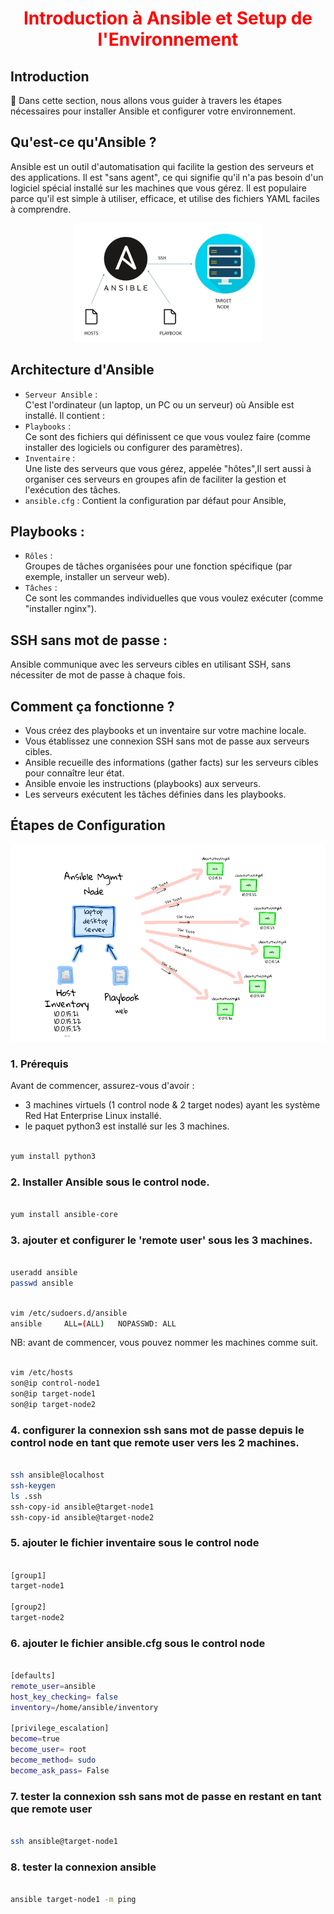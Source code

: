 <h1 align="center" style="color: red;">Introduction à Ansible et Setup de l'Environnement</h1>

## Introduction
👋 Dans cette section, nous allons vous guider à travers les étapes nécessaires pour installer Ansible et configurer votre environnement.

## Qu'est-ce qu'Ansible ?
Ansible est un outil d'automatisation qui facilite la gestion des serveurs et des applications. Il est "sans agent", ce qui signifie qu'il n'a pas besoin d'un logiciel spécial installé sur les machines que vous gérez. Il est populaire parce qu'il est simple à utiliser, efficace, et utilise des fichiers YAML faciles à comprendre.
<p align="center">
  <img src="images/Capture.jpg" alt="cap" style="width: 300px;"/>
</p>  

## Architecture d'Ansible
- `Serveur Ansible` :  
C'est l'ordinateur (un laptop, un PC ou un serveur) où Ansible est installé. Il contient :
- `Playbooks` :  
Ce sont des fichiers qui définissent ce que vous voulez faire (comme installer des logiciels ou configurer des paramètres).
- `Inventaire` :  
Une liste des serveurs que vous gérez, appelée "hôtes",Il sert aussi à organiser ces serveurs en groupes afin de faciliter la gestion et l'exécution des tâches.
-  `ansible.cfg` : Contient la configuration par défaut pour Ansible, 

## Playbooks :

- `Rôles` :  
Groupes de tâches organisées pour une fonction spécifique (par exemple, installer un serveur web).
- `Tâches` :  
 Ce sont les commandes individuelles que vous voulez exécuter (comme "installer nginx").

## SSH sans mot de passe : 
Ansible communique avec les serveurs cibles en utilisant SSH, sans nécessiter de mot de passe à chaque fois.

## Comment ça fonctionne ?
- Vous créez des playbooks et un inventaire sur votre machine locale.
- Vous établissez une connexion SSH sans mot de passe aux serveurs cibles.
- Ansible recueille des informations (gather facts) sur les serveurs cibles pour connaître leur état.
- Ansible envoie les instructions (playbooks) aux serveurs.
- Les serveurs exécutent les tâches définies dans les playbooks.

## Étapes de Configuration
<p align="center">
  <img src="images/ansible.png" alt="cap" style="width: 700px;"/>
</p>  

### 1. Prérequis
Avant de commencer, assurez-vous d'avoir :
- 3 machines virtuels (1 control node & 2 target nodes) ayant les système Red Hat Enterprise Linux installé.
- le paquet python3 est installé sur les 3 machines.

```bash

yum install python3

```

### 2. Installer Ansible sous le control node.

```bash

yum install ansible-core
```

### 3. ajouter et configurer le 'remote user' sous les 3 machines.

```bash

useradd ansible
passwd ansible

```

```bash

vim /etc/sudoers.d/ansible
ansible     ALL=(ALL) 	NOPASSWD: ALL

```

NB: avant de commencer, vous pouvez nommer les machines comme suit.

```bash

vim /etc/hosts
son@ip control-node1
son@ip target-node1
son@ip target-node2 

```

### 4. configurer la connexion ssh sans mot de passe depuis le control node en tant que remote user vers les 2 machines.

```bash

ssh ansible@localhost
ssh-keygen
ls .ssh
ssh-copy-id ansible@target-node1
ssh-copy-id ansible@target-node2

```

### 5. ajouter le fichier inventaire sous le control node

```bash

[group1]
target-node1

[group2]
target-node2

```

### 6. ajouter le fichier ansible.cfg sous le control node

```bash

[defaults]
remote_user=ansible
host_key_checking= false
inventory=/home/ansible/inventory

[privilege_escalation]
become=true
become_user= root
become_method= sudo 
become_ask_pass= False

```

### 7. tester la connexion ssh sans mot de passe en restant en tant que remote user

```bash

ssh ansible@target-node1

```

### 8. tester la connexion ansible

```bash

ansible target-node1 -m ping

```

